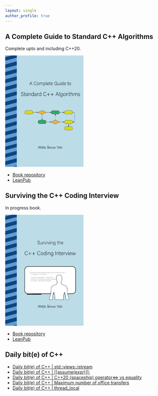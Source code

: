 ```yaml
---
layout: single
author_profile: true
---
```


## A Complete Guide to Standard C++ Algorithms

Complete upto and including C++20.

[<img src="assets/images/book_algorithms_cover.png" width="50%">](https://leanpub.com/cpp-algorithms-guide)

- [Book repository](https://github.com/HappyCerberus/book-cpp-algorithms)
- [LeanPub](https://leanpub.com/cpp-algorithms-guide)

## Surviving the C++ Coding Interview

In progress book.

[<img src="assets/images/book_coding_interview_cover.png" width="50%">](https://leanpub.com/cpp-coding-interview)

- [Book repository](https://leanpub.com/cpp-coding-interview)
- [LeanPub](https://leanpub.com/cpp-coding-interview)

## Daily bit(e) of C++

<ul>
<!-- SUBSTACK:START --><li><a href="https://simontoth.substack.com/p/daily-bite-of-c-stdviewsistream">Daily bit&lpar;e&rpar; of C++ | std::views::istream</a></li><li><a href="https://simontoth.substack.com/p/daily-bite-of-c-assumeexpr">Daily bit&lpar;e&rpar; of C++ | [[assume&lpar;expr&rpar;]];</a></li><li><a href="https://simontoth.substack.com/p/daily-bite-of-c-c20-spaceship-operator">Daily bit&lpar;e&rpar; of C++ | C++20 &lpar;spaceship&rpar; operator&lt;=&gt; vs equality</a></li><li><a href="https://simontoth.substack.com/p/daily-bite-of-c-maximum-number-of-4a4">Daily bit&lpar;e&rpar; of C++ | Maximum number of office transfers</a></li><li><a href="https://simontoth.substack.com/p/daily-bite-of-c-thread_local">Daily bit&lpar;e&rpar; of C++ | thread_local</a></li><!-- SUBSTACK:END -->
</ul>
